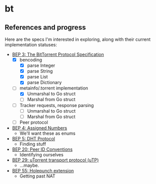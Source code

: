 # bt

## References and progress

Here are the specs I'm interested in exploring, along with their current implementation statuses:

* [BEP 3: The BitTorrent Protocol Specification](https://www.bittorrent.org/beps/bep_0003.html)
    * [x] bencoding
        * [x] parse Integer
        * [x] parse String
        * [x] parse List
        * [x] parse Dictionary
    * [ ] metainfo/.torrent implementation
        * [x] Unmarshal to Go struct
        * [ ] Marshal from Go struct
    * [ ] Tracker requests, response parsing
        * [ ] Unmarshal to Go struct
        * [ ] Marshal from Go struct
    * [ ] Peer protocol
* [BEP 4: Assigned Numbers](https://www.bittorrent.org/beps/bep_0004.html)
    * We'll want these as enums
* [BEP 5: DHT Protocol](https://www.bittorrent.org/beps/bep_0005.html)
    * Finding stuff
* [BEP 20: Peer ID Conventions](https://www.bittorrent.org/beps/bep_0020.html)
    * Identifying ourselves
* [BEP 29: uTorrent transport protocol (uTP)](https://www.bittorrent.org/beps/bep_0029.html)
    * ...maybe.
* [BEP 55: Holepunch extension](https://www.bittorrent.org/beps/bep_0055.html)
    * Getting past NAT
